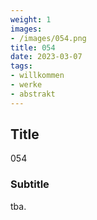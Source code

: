 ```yaml
---
weight: 1
images:
- /images/054.png
title: 054
date: 2023-03-07
tags:
- willkommen
- werke
- abstrakt
---
```


## Title
054

### Subtitle
tba.